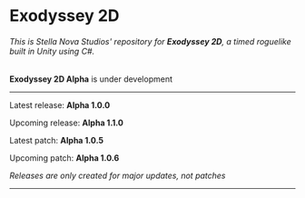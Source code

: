 # Exodyssey 2D
###### This is Stella Nova Studios' repository for **Exodyssey 2D**, a timed roguelike built in Unity using C#.

**Exodyssey 2D Alpha** is under development

--------------------------------------------------------

Latest release:   **Alpha 1.0.0**

Upcoming release: **Alpha 1.1.0**

Latest patch:     **Alpha 1.0.5**

Upcoming patch:   **Alpha 1.0.6**

*Releases are only created for major updates, not patches*

--------------------------------------------------------
